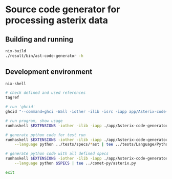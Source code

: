 # Source code generator for processing asterix data

## Building and running

```bash
nix-build
./result/bin/ast-code-generator -h
```

## Development environment

```bash
nix-shell

# check defined and used references
tagref

# run 'ghcid'
ghcid "--command=ghci -Wall -iother -ilib -isrc -iapp app/Asterix-code-generator.hs"

# run program, show usage
runhaskell $EXTENSIONS -iother -ilib -iapp ./app/Asterix-code-generator.hs --help

# generate python code for test run
runhaskell $EXTENSIONS -iother -ilib -iapp ./app/Asterix-code-generator.hs \
    --language python ../tests/specs/*ast | tee ../tests/Language/Python/asterix.py

# generate python code with all defined specs
runhaskell $EXTENSIONS -iother -ilib -iapp ./app/Asterix-code-generator.hs \
    --language python $SPECS | tee ../comet-py/asterix.py

exit
```

